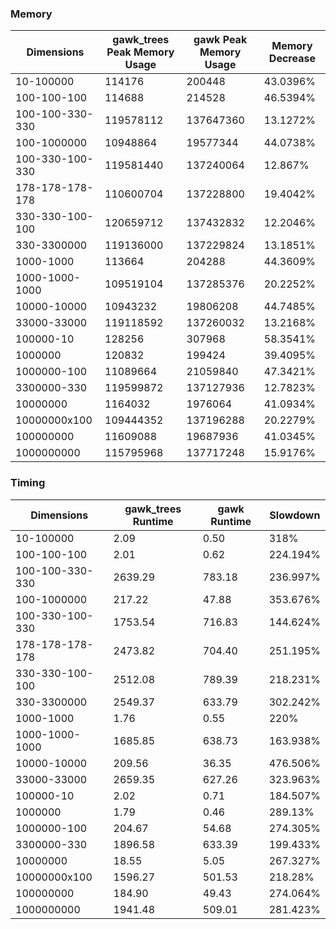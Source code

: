 ### Memory
| Dimensions | gawk_trees Peak Memory Usage | gawk Peak Memory Usage | Memory Decrease |
|------------|------------------------------|------------------------|-----------------|
| 10-100000 | 114176 | 200448 | 43.0396% |
| 100-100-100 | 114688 | 214528 | 46.5394% |
| 100-100-330-330 | 119578112 | 137647360 | 13.1272% |
| 100-1000000 | 10948864 | 19577344 | 44.0738% |
| 100-330-100-330 | 119581440 | 137240064 | 12.867% |
| 178-178-178-178 | 110600704 | 137228800 | 19.4042% |
| 330-330-100-100 | 120659712 | 137432832 | 12.2046% |
| 330-3300000 | 119136000 | 137229824 | 13.1851% |
| 1000-1000 | 113664 | 204288 | 44.3609% |
| 1000-1000-1000 | 109519104 | 137285376 | 20.2252% |
| 10000-10000 | 10943232 | 19806208 | 44.7485% |
| 33000-33000 | 119118592 | 137260032 | 13.2168% |
| 100000-10 | 128256 | 307968 | 58.3541% |
| 1000000 | 120832 | 199424 | 39.4095% |
| 1000000-100 | 11089664 | 21059840 | 47.3421% |
| 3300000-330 | 119599872 | 137127936 | 12.7823% |
| 10000000 | 1164032 | 1976064 | 41.0934% |
| 10000000x100 | 109444352 | 137196288 | 20.2279% |
| 100000000 | 11609088 | 19687936 | 41.0345% |
| 1000000000 | 115795968 | 137717248 | 15.9176% |

### Timing
| Dimensions | gawk_trees Runtime | gawk Runtime | Slowdown |
|------------|--------------------|--------------|----------|
| 10-100000 | 2.09 | 0.50 | 318% |
| 100-100-100 | 2.01 | 0.62 | 224.194% |
| 100-100-330-330 | 2639.29 | 783.18 | 236.997% |
| 100-1000000 | 217.22 | 47.88 | 353.676% |
| 100-330-100-330 | 1753.54 | 716.83 | 144.624% |
| 178-178-178-178 | 2473.82 | 704.40 | 251.195% |
| 330-330-100-100 | 2512.08 | 789.39 | 218.231% |
| 330-3300000 | 2549.37 | 633.79 | 302.242% |
| 1000-1000 | 1.76 | 0.55 | 220% |
| 1000-1000-1000 | 1685.85 | 638.73 | 163.938% |
| 10000-10000 | 209.56 | 36.35 | 476.506% |
| 33000-33000 | 2659.35 | 627.26 | 323.963% |
| 100000-10 | 2.02 | 0.71 | 184.507% |
| 1000000 | 1.79 | 0.46 | 289.13% |
| 1000000-100 | 204.67 | 54.68 | 274.305% |
| 3300000-330 | 1896.58 | 633.39 | 199.433% |
| 10000000 | 18.55 | 5.05 | 267.327% |
| 10000000x100 | 1596.27 | 501.53 | 218.28% |
| 100000000 | 184.90 | 49.43 | 274.064% |
| 1000000000 | 1941.48 | 509.01 | 281.423% |
